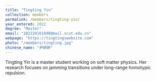 ```yaml
---
title: "Tingting Yin"
collection: members
permalink: /members/tingting-yin/
year_entered: 2022
degree: "Master"
email: "202220161898@mail.scut.edu.cn"
webpage: "https://tingtingswebsite.com"
photo: "/members/tingting.jpg"
chinese_name: "尹婷婷"
---
```

Tingting Yin is a master student working on soft matter physics. Her research focuses on jamming transitions under long-range homotypic repulsion.